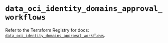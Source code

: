# `data_oci_identity_domains_approval_workflows`

Refer to the Terraform Registry for docs: [`data_oci_identity_domains_approval_workflows`](https://registry.terraform.io/providers/hashicorp/oci/7.19.0/docs/data-sources/identity_domains_approval_workflows).
